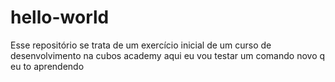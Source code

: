 # hello-world 
Esse repositório se trata de um exercício inicial de um curso de desenvolvimento na cubos academy
aqui eu vou testar um comando novo q eu to aprendendo
